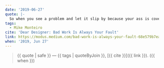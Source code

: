 ```yaml
---
date: '2019-06-27'
quote: |-
  So when you see a problem and let it slip by because your ass is covered and you’ll be able to point to somebody else and say it’s their fault, what you’re really saying is that you care more about what happens to you than what happens to the person on the other end of the screen. That’s not okay.
tags:
  - Mike Monteiro
cite: 'Dear Designer: Bad Work Is Always Your Fault'
link: https://modus.medium.com/bad-work-is-always-your-fault-68e579b7ea73
when: '2019, Jun 27'
---
```


> {{ quote | safe }}
> — {{ tags | quoteByJoin }}, [{{ cite }}]({{ link }}). ({{ when }})
